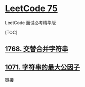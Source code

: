 # [LeetCode 75](https://leetcode.cn/studyplan/leetcode-75/)

LeetCode 面试必考精华版  

[TOC]

## [1768. 交替合并字符串](1768.%20%E4%BA%A4%E6%9B%BF%E5%90%88%E5%B9%B6%E5%AD%97%E7%AC%A6%E4%B8%B2/1768.md)


## [1071. 字符串的最大公因子](./1071.%20%E5%AD%97%E7%AC%A6%E4%B8%B2%E7%9A%84%E6%9C%80%E5%A4%A7%E5%85%AC%E5%9B%A0%E5%AD%90/markdown.md)

[链接](https://leetcode.cn/problems/greatest-common-divisor-of-strings/?envType=study-plan-v2&envId=leetcode-75)